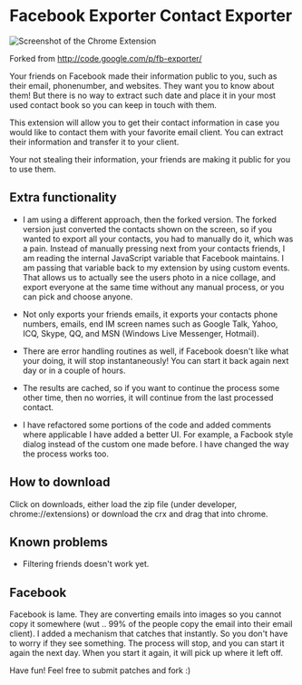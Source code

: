Facebook Exporter Contact Exporter
==================================

![Screenshot of the Chrome Extension](https://github.com/mohamedmansour/fb-exporter/raw/master/exporter.png)

Forked from http://code.google.com/p/fb-exporter/

Your friends on Facebook made their information public to you, such as their 
email, phonenumber, and websites. They want you to know about them! But there 
is no way to extract such date and place it in your most used contact book so 
you can keep in touch with them.

This extension will allow you to get their contact information in case you would
like to contact them with your favorite email client. You can extract their 
information and transfer it to your client.

Your not stealing their information, your friends are making it public for you 
to use them.

Extra functionality
-------------------
 - I am using a different approach, then the forked version. The forked version 
just converted the contacts shown on the screen, so if you wanted to export
all your contacts, you had to manually do it, which was a pain. Instead of 
manually pressing next from your contacts friends, I am reading the internal 
JavaScript variable that Facebook maintains. I am passing that variable back to
my extension by using custom events. That allows us to actually see the users
photo in a nice collage, and export everyone at the same time without any manual
process, or you can pick and choose anyone.

 - Not only exports your friends emails, it exports your contacts phone numbers,
 emails, end IM screen names such as Google Talk, Yahoo, ICQ, Skype, QQ, and MSN
 (Windows Live Messenger, Hotmail).
 
 - There are error handling routines as well, if Facebook doesn't like what your 
doing, it will stop instantaneously! You can start it back again next day or
in a couple of hours. 

 - The results are cached, so if you want to continue the process some other time,
then no worries, it will continue from the last processed contact. 

 - I have refactored some portions of the code and added comments where applicable
I have added a better UI. For example, a Facbook style dialog instead of the
custom one made before. I have changed the way the process works too.

How to download
---------------
Click on downloads, either load the zip file (under developer, chrome://extensions)
or download the crx and drag that into chrome.

Known problems
---------------
- Filtering friends doesn't work yet.

Facebook
-------------
Facebook is lame. They are converting emails into images so you cannot copy it
somewhere (wut .. 99% of the people copy the email into their email client). I added
a mechanism that catches that instantly. So you don't have to worry if they see
something. The process will stop, and you can start it again the next day. When
you start it again, it will pick up where it left off.


Have fun! Feel free to submit patches and fork :)


